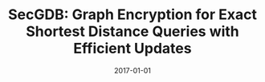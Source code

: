 ---
title: "SecGDB: Graph Encryption for Exact Shortest Distance Queries with Efficient Updates"
collection: publications
permalink: /publication/2017-01-01-SecGDB-Graph-Encryption-for-Exact-Shortest-Distance-Queries-with-Efficient-Updates
date: 2017-01-01
venue: 'In the proceedings of Financial Cryptography and Data Security - 21st International Conference, FC 2017, Sliema, Malta, April 3-7, 2017, Revised Selected Papers'
paperurl: 'https://doi.org/10.1007/978-3-319-70972-7\_5'
citation: ' Qian Wang,  Kui Ren,  Minxin Du,  Qi Li,  David Mohaisen, &quot;SecGDB: Graph Encryption for Exact Shortest Distance Queries with Efficient Updates.&quot; In the proceedings of Financial Cryptography and Data Security - 21st International Conference, FC 2017, Sliema, Malta, April 3-7, 2017, Revised Selected Papers, 2017.'
---
